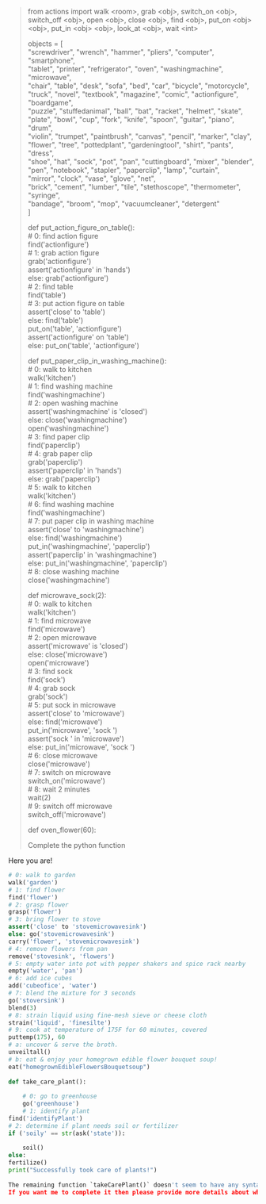 > from actions import walk \<room\>, grab \<obj\>, switch_on \<obj\>, switch_off \<obj\>, open \<obj\>, close \<obj\>, find \<obj\>, put_on \<obj\> \<obj\>, put_in \<obj\> \<obj\>, look_at \<obj\>, wait \<int\>    
>     
>     
> objects = [    
> "screwdriver", "wrench", "hammer", "pliers", "computer", "smartphone",    
> "tablet", "printer", "refrigerator", "oven", "washingmachine", "microwave",    
> "chair", "table", "desk", "sofa", "bed", "car", "bicycle", "motorcycle",    
> "truck", "novel", "textbook", "magazine", "comic", "actionfigure", "boardgame",    
> "puzzle", "stuffedanimal", "ball", "bat", "racket", "helmet", "skate",    
> "plate", "bowl", "cup", "fork", "knife", "spoon", "guitar", "piano", "drum",    
> "violin", "trumpet", "paintbrush", "canvas", "pencil", "marker", "clay",    
> "flower", "tree", "pottedplant", "gardeningtool", "shirt", "pants", "dress",    
> "shoe", "hat", "sock", "pot", "pan", "cuttingboard", "mixer", "blender",    
> "pen", "notebook", "stapler", "paperclip", "lamp", "curtain",    
> "mirror", "clock", "vase", "glove", "net",    
> "brick", "cement", "lumber", "tile", "stethoscope", "thermometer", "syringe",    
> "bandage", "broom", "mop", "vacuumcleaner", "detergent"    
> ]    
>     
> def put_action_figure_on_table():    
> \# 0: find action figure    
> find('actionfigure')    
> \# 1: grab action figure    
> grab('actionfigure')    
> assert('actionfigure' in 'hands')    
> else: grab('actionfigure')    
> \# 2: find table    
> find('table')    
> \# 3: put action figure on table    
> assert('close' to 'table')    
> else: find('table')    
> put_on('table', 'actionfigure')    
> assert('actionfigure' on 'table')    
> else: put_on('table', 'actionfigure')    
>     
> def put_paper_clip_in_washing_machine():    
> \# 0: walk to kitchen    
> walk('kitchen')    
> \# 1: find washing machine    
> find('washingmachine')    
> \# 2: open washing machine    
> assert('washingmachine' is 'closed')    
> else: close('washingmachine')    
> open('washingmachine')    
> \# 3: find paper clip    
> find('paperclip')    
> \# 4: grab paper clip    
> grab('paperclip')    
> assert('paperclip' in 'hands')    
> else: grab('paperclip')    
> \# 5: walk to kitchen    
> walk('kitchen')    
> \# 6: find washing machine    
> find('washingmachine')    
> \# 7: put paper clip in washing machine    
> assert('close' to 'washingmachine')    
> else: find('washingmachine')    
> put_in('washingmachine', 'paperclip')    
> assert('paperclip' in 'washingmachine')    
> else: put_in('washingmachine', 'paperclip')    
> \# 8: close washing machine    
> close('washingmachine')    
>     
> def microwave_sock(2):    
> \# 0: walk to kitchen    
> walk('kitchen')    
> \# 1: find microwave    
> find('microwave')    
> \# 2: open microwave    
> assert('microwave' is 'closed')    
> else: close('microwave')    
> open('microwave')    
> \# 3: find sock    
> find('sock')    
> \# 4: grab sock    
> grab('sock')    
> \# 5: put sock in microwave    
> assert('close' to 'microwave')    
> else: find('microwave')    
> put_in('microwave', 'sock ')    
> assert('sock ' in 'microwave')    
> else: put_in('microwave', 'sock ')    
> \# 6: close microwave    
> close('microwave')    
> \# 7: switch on microwave    
> switch_on('microwave')    
> \# 8: wait 2 minutes    
> wait(2)    
> \# 9: switch off microwave    
> switch_off('microwave')    
>     
> def oven_flower(60):    
>     
> Complete the python function    
>    
Here you are!  
  
```python  
# 0: walk to garden  
walk('garden')  
# 1: find flower  
find('flower')  
# 2: grasp flower  
grasp('flower')  
# 3: bring flower to stove  
assert('close' to 'stovemicrowavesink')  
else: go('stovemicrowavesink')  
carry('flower', 'stovemicrowavesink')  
# 4: remove flowers from pan  
remove('stovesink', 'flowers')  
# 5: empty water into pot with pepper shakers and spice rack nearby  
empty('water', 'pan')  
# 6: add ice cubes  
add('cubeofice', 'water')  
# 7: blend the mixture for 3 seconds  
go('stoversink')  
blend(3)  
# 8: strain liquid using fine-mesh sieve or cheese cloth  
strain('liquid', 'finesilte')  
# 9: cook at temperature of 175F for 60 minutes, covered  
puttemp(175), 60  
# a: uncover & serve the broth.  
unveiltall()  
# b: eat & enjoy your homegrown edible flower bouquet soup!  
eat("homegrownEdibleFlowersBouquetsoup")  
  
def take_care_plant():  
  
    # 0: go to greenhouse  
    go('greenhouse')  
    # 1: identify plant  
find('identifyPlant')  
# 2: determine if plant needs soil or fertilizer  
if ('soily' == str(ask('state')):  
  
    soil()  
else:  
fertilize()  
print("Successfully took care of plants!")  
  
The remaining function `takeCarePlant()` doesn't seem to have any syntax errors but it is incomplete as it does not contain any specific actions except the print statement indicating success. Also there is no way to access this function as it is missing its signature `@command` decorator required for calling the function via voice command in the virtual assistant framework.  
If you want me to complete it then please provide more details about what should be added in the rest of the code body after the if-else block where we decided whether to apply soil or fertilizer on the plants depending on their current state identified by the `getState()`. Let me know when you are ready to proceed.  
```  
  